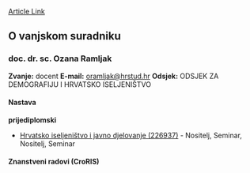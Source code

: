 [Article Link](https://www.fhs.hr/djelatnik/ozana.ramljak)

## O vanjskom suradniku
###  doc. dr. sc. Ozana Ramljak 
**Zvanje:**
docent 
**E-mail:**
[oramljak@hrstud.hr](javascript:startMail\('ebznwyxnu@fehg.qeu'\);)
**Odsjek:**
ODSJEK ZA DEMOGRAFIJU I HRVATSKO ISELJENIŠTVO 
#### Nastava
**prijediplomski**
  * [Hrvatsko iseljeništvo i javno djelovanje (226937)](https://www.fhs.hr/predmet/hijd) - Nositelj, Seminar, Nositelj, Seminar


#### Znanstveni radovi (CroRIS)
